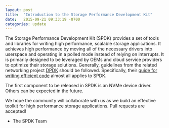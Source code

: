 ```yaml
---
layout: post
title:  "Introduction to the Storage Performance Development Kit"
date:   2015-09-21 09:33:19 -0700
categories: update
---
```


The Storage Performance Development Kit (SPDK) provides a set of tools and libraries for writing high performance, scalable storage applications. It achieves high performance by moving all of the necessary drivers into userspace and operating in a polled mode instead of relying on interrupts. It is primarily designed to be leveraged by OEMs and cloud service providers to optimize their storage solutions. Generally, guidelines from the related networking project [DPDK](http://www.dpdk.org) should be followed. Specifically, their [guide for writing efficient code](http://dpdk.org/doc/guides/prog_guide/writing_efficient_code.html) almost all applies to SPDK.

The first component to be released in SPDK is an NVMe device driver. Others can be expected in the future.

We hope the community will collaborate with us as we build an effective toolkit for high performance storage applications. Pull requests are accepted!

- The SPDK Team
